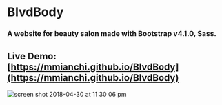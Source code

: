# BlvdBody
### A website for beauty salon made with Bootstrap v4.1.0, Sass.
## Live Demo: [https://mmianchi.github.io/BlvdBody](https://mmianchi.github.io/BlvdBody)

![screen shot 2018-04-30 at 11 30 06 pm](https://user-images.githubusercontent.com/29652821/39463751-77945dc8-4cce-11e8-9603-5eaf6254a407.png)




